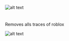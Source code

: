 ![alt text](https://i.ibb.co/zHWZ114j/ui.png)
#
Removes alls traces of roblox </br>

![alt text](https://img.shields.io/badge/WaterUtils-blue)
